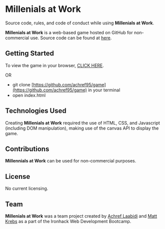 # Millenials at Work

Source code, rules, and code of conduct while using **Millenials at Work**.

**Millenials at Work** is a web-based game hosted on GitHub for non-commercial use. Source code can be found at [here](https://github.com/achref95/game).

## Getting Started

To view the game in your browser, [CLICK HERE](https://achref95.github.io/Millennials-at-Work/).

OR

- git clone [https://github.com/achref95/game](https://github.com/achref95/game) in your terminal
- open index.html

## Technologies Used

Creating **Millenials at Work** required the use of HTML, CSS, and Javascript (including DOM manipulation), making use of the canvas API to display the game.

## Contributions

**Millennials at Work** can be used for non-commercial purposes.

## License

No current licensing.

## Team 

**Millenials at Work** was a team project created by [Achref Laabidi](https://github.com/achref95) and [Matt Krebs](https://github.com/MatteKrebs) as a part of the Ironhack Web Development Bootcamp.

